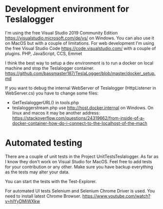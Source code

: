 # Development environment for Teslalogger
I'm using the free Visual Studio 2019 Community Edition https://visualstudio.microsoft.com/de/vs/ on Windows. You can also use it on MacOS but with a couple of limitations. 
For web development I'm using the free Visual Studio Code https://code.visualstudio.com/ with a couple of plugins. PHP, JavaScript, CCS, Emmet

I think the best way to setup a dev environment is to run a docker on local machine and stop the Teslalogger container. https://github.com/bassmaster187/TeslaLogger/blob/master/docker_setup.md

If you want to debug the internal WebServer of Teslalogger (HttpListener in WebServer.cs) you have to change some files:
- GetTeslaloggerURL() in tools.php
- teslaloggerstream.php
use http://host.docker.internal on Windows. On linux and macos it may be another address: https://stackoverflow.com/questions/24319662/from-inside-of-a-docker-container-how-do-i-connect-to-the-localhost-of-the-mach


# Automated testing
There are a couple of unit tests in the Project UnitTestsTeslalogger. As far as I know they don't work on Visual Studio for MacOS.
Feel free to add tests for your contribution or any other. Make sure you have backup everything as the tests may alter your data. 

You can start the tests with the Test-Explorer. 

For automated UI tests Selenium and Selenium Chrome Driver is used. You need to install latest Chrome Browser.
https://www.youtube.com/watch?v=hIYyDMiWXkw

